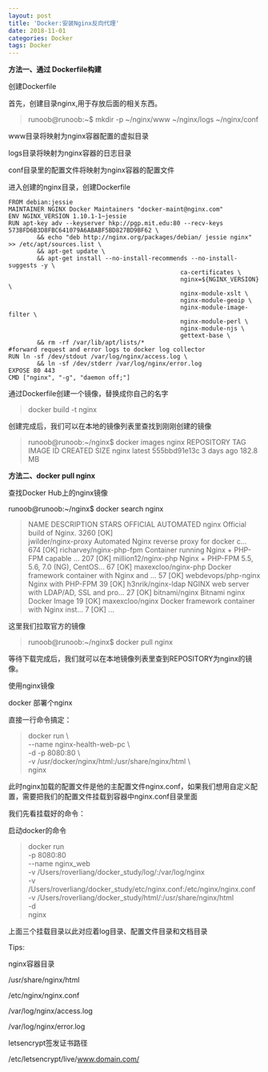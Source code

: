 ```yaml
---
layout: post
title: 'Docker:安装Nginx反向代理'
date: 2018-11-01
categories: Docker
tags: Docker
---
```


**方法一、通过 Dockerfile构建**

创建Dockerfile

首先，创建目录nginx,用于存放后面的相关东西。

>runoob@runoob:~$ mkdir -p ~/nginx/www ~/nginx/logs ~/nginx/conf

www目录将映射为nginx容器配置的虚拟目录

logs目录将映射为nginx容器的日志目录

conf目录里的配置文件将映射为nginx容器的配置文件

进入创建的nginx目录，创建Dockerfile

```
FROM debian:jessie
MAINTAINER NGINX Docker Maintainers "docker-maint@nginx.com"
ENV NGINX_VERSION 1.10.1-1~jessie
RUN apt-key adv --keyserver hkp://pgp.mit.edu:80 --recv-keys  573BFD6B3D8FBC641079A6ABABF5BD827BD9BF62 \
        && echo "deb http://nginx.org/packages/debian/ jessie nginx" >> /etc/apt/sources.list \
        && apt-get update \
        && apt-get install --no-install-recommends --no-install-suggests -y \
                                                ca-certificates \
                                                nginx=${NGINX_VERSION} \
                                                nginx-module-xslt \
                                                nginx-module-geoip \
                                                nginx-module-image-filter \
                                                nginx-module-perl \
                                                nginx-module-njs \
                                                gettext-base \
        && rm -rf /var/lib/apt/lists/*
#forward request and error logs to docker log collector
RUN ln -sf /dev/stdout /var/log/nginx/access.log \
        && ln -sf /dev/stderr /var/log/nginx/error.log
EXPOSE 80 443
CMD ["nginx", "-g", "daemon off;"]
```

通过Dockerfile创建一个镜像，替换成你自己的名字

>docker build -t nginx

创建完成后，我们可以在本地的镜像列表里查找到刚刚创建的镜像

>runoob@runoob:~/nginx$ docker images nginx
>REPOSITORY          TAG                 IMAGE ID            CREATED             SIZE
>nginx               latest              555bbd91e13c        3 days ago          182.8 MB
 
**方法二、docker pull nginx**

查找Docker Hub上的nginx镜像

runoob@runoob:~/nginx$ docker search nginx

>NAME                      DESCRIPTION                                     STARS     OFFICIAL   AUTOMATED
nginx                     Official build of Nginx.                        3260      [OK]      
jwilder/nginx-proxy       Automated Nginx reverse proxy for docker c...   674                  [OK]
richarvey/nginx-php-fpm   Container running Nginx + PHP-FPM capable ...   207                  [OK]
million12/nginx-php       Nginx + PHP-FPM 5.5, 5.6, 7.0 (NG), CentOS...   67                   [OK]
maxexcloo/nginx-php       Docker framework container with Nginx and ...   57                   [OK]
webdevops/php-nginx       Nginx with PHP-FPM                              39                   [OK]
h3nrik/nginx-ldap         NGINX web server with LDAP/AD, SSL and pro...   27                   [OK]
bitnami/nginx             Bitnami nginx Docker Image                      19                   [OK]
maxexcloo/nginx           Docker framework container with Nginx inst...   7                    [OK]
...

这里我们拉取官方的镜像

>runoob@runoob:~/nginx$ docker pull nginx

等待下载完成后，我们就可以在本地镜像列表里查到REPOSITORY为nginx的镜像。
 
使用nginx镜像

docker 部署个nginx

直接一行命令搞定：

>docker run \  
--name nginx-health-web-pc \  
  -d -p 8080:80 \  
  -v /usr/docker/nginx/html:/usr/share/nginx/html \  
  nginx  


此时nginx加载的配置文件是他的主配置文件nginx.conf，如果我们想用自定义配置，需要把我们的配置文件挂载到容器中nginx.conf目录里面
 
我们先看挂载好的命令：


 启动docker的命令
>docker run \
-p 8080:80 \
--name nginx_web \
-v /Users/roverliang/docker_study/log/:/var/log/nginx \
-v /Users/roverliang/docker_study/etc/nginx.conf:/etc/nginx/nginx.conf \
-v /Users/roverliang/docker_study/html/:/usr/share/nginx/html \
-d \
nginx 

上面三个挂载目录以此对应着log目录、配置文件目录和文档目录

Tips:
 
nginx容器目录

/usr/share/nginx/html

/etc/nginx/nginx.conf

/var/log/nginx/access.log

/var/log/nginx/error.log

letsencrypt签发证书路径

/etc/letsencrypt/live/www.domain.com/  